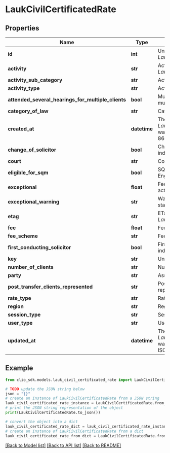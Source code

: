 # LaukCivilCertificatedRate


## Properties

Name | Type | Description | Notes
------------ | ------------- | ------------- | -------------
**id** | **int** | Unique identifier for the *LaukCivilCertificatedRate* | [optional] 
**activity** | **str** | Activity of the *LaukCivilCertificatedRate* | [optional] 
**activity_sub_category** | **str** | Activity sub-category | [optional] 
**activity_type** | **str** | Activity type | [optional] 
**attended_several_hearings_for_multiple_clients** | **bool** | Multiple hearings for multiple clients indicator | [optional] 
**category_of_law** | **str** | Category of law | [optional] 
**created_at** | **datetime** | The time the *LaukCivilCertificatedRate* was created (as a ISO-8601 timestamp) | [optional] 
**change_of_solicitor** | **bool** | Change of solicitor indicator | [optional] 
**court** | **str** | Court associated | [optional] 
**eligible_for_sqm** | **bool** | SQM eligibility (Legal Aid England and Wales) | [optional] 
**exceptional** | **float** | Fee applied for high activity count | [optional] 
**exceptional_warning** | **str** | Warning for exceptional status | [optional] 
**etag** | **str** | ETag for the *LaukCivilCertificatedRate* | [optional] 
**fee** | **float** | Fee amount | [optional] 
**fee_scheme** | **str** | Fee scheme | [optional] 
**first_conducting_solicitor** | **bool** | First conducting solicitor indicator | [optional] 
**key** | **str** | Unique key | [optional] 
**number_of_clients** | **str** | Number of clients | [optional] 
**party** | **str** | Associated party | [optional] 
**post_transfer_clients_represented** | **str** | Post-transfer clients represented | [optional] 
**rate_type** | **str** | Rate type | [optional] 
**region** | **str** | Region | [optional] 
**session_type** | **str** | Session type | [optional] 
**user_type** | **str** | User type | [optional] 
**updated_at** | **datetime** | The time the *LaukCivilCertificatedRate* was last updated (as a ISO-8601 timestamp) | [optional] 

## Example

```python
from clio_sdk.models.lauk_civil_certificated_rate import LaukCivilCertificatedRate

# TODO update the JSON string below
json = "{}"
# create an instance of LaukCivilCertificatedRate from a JSON string
lauk_civil_certificated_rate_instance = LaukCivilCertificatedRate.from_json(json)
# print the JSON string representation of the object
print(LaukCivilCertificatedRate.to_json())

# convert the object into a dict
lauk_civil_certificated_rate_dict = lauk_civil_certificated_rate_instance.to_dict()
# create an instance of LaukCivilCertificatedRate from a dict
lauk_civil_certificated_rate_from_dict = LaukCivilCertificatedRate.from_dict(lauk_civil_certificated_rate_dict)
```
[[Back to Model list]](../README.md#documentation-for-models) [[Back to API list]](../README.md#documentation-for-api-endpoints) [[Back to README]](../README.md)


